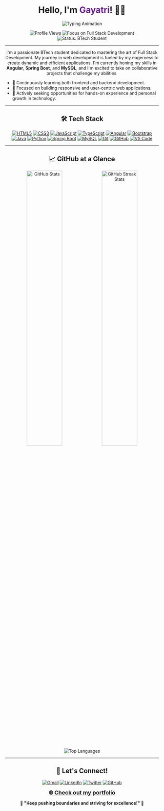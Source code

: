 <h1 align="center"> Hello, I'm <span style="color:#6A1B9A;">Gayatri</span>! 👩‍💻</h1>

<p align="center">
  <img src="https://readme-typing-svg.herokuapp.com?font=Fira+Code&weight=600&size=28&pause=1000&color=6A1B9A&center=true&vCenter=true&width=650&height=70&lines=Aspiring+Full+Stack+Developer;Tech+Enthusiast;Problem+Solver;Prompt+Engineer;CSE+Student;Lifelong+Learner" alt="Typing Animation" />
</p>

<p align="center">
    <img src="https://komarev.com/ghpvc/?username=gayatripisya&label=Profile%20Views&color=6A1B9A&style=flat-square" alt="Profile Views">
    <img src="https://img.shields.io/badge/Focus-Full%20Stack%20Development-blueviolet?style=flat-square" alt="Focus on Full Stack Development">
    <img src="https://img.shields.io/badge/Status-Currently%20a%20BTech%20Student-orange?style=flat-square" alt="Status: BTech Student">
</p>

---


<p align="center">
  I'm a passionate BTech student dedicated to mastering the art of Full Stack Development. My journey in web development is fueled by my eagerness to create dynamic and efficient applications. I'm currently honing my skills in <strong>Angular</strong>, <strong>Spring Boot</strong>, and <strong>MySQL</strong>, and I'm excited to take on collaborative projects that challenge my abilities.
</p>

- 🌱 Continuously learning both frontend and backend development.
- 🚀 Focused on building responsive and user-centric web applications.
- 🎯 Actively seeking opportunities for hands-on experience and personal growth in technology.

---

<h2 align="center">🛠 Tech Stack</h2> 

<p align="center">
  <a href="#" target="_blank"><img src="https://img.icons8.com/color/48/000000/html-5.png" alt="HTML5"/></a> 
  <a href="#" target="_blank"><img src="https://img.icons8.com/color/48/000000/css3.png" alt="CSS3"/></a> 
  <a href="#" target="_blank"><img src="https://img.icons8.com/color/48/000000/javascript.png" alt="JavaScript"/></a> 
  <a href="#" target="_blank"><img src="https://img.icons8.com/color/48/000000/typescript.png" alt="TypeScript"/></a> 
  <a href="#" target="_blank"><img src="https://img.icons8.com/color/48/000000/angularjs.png" alt="Angular"/></a> 
  <a href="#" target="_blank"><img src="https://img.icons8.com/color/48/000000/bootstrap.png" alt="Bootstrap"/></a> 
  <a href="#" target="_blank"><img src="https://img.icons8.com/color/48/000000/java-coffee-cup-logo.png" alt="Java"/></a> 
  <a href="#" target="_blank"><img src="https://img.icons8.com/color/48/000000/python.png" alt="Python"/></a> 
  <a href="#" target="_blank"><img src="https://img.icons8.com/color/48/000000/spring-logo.png" alt="Spring Boot"/></a> 
  <a href="#" target="_blank"><img src="https://img.icons8.com/color/48/000000/mysql-logo.png" alt="MySQL"/></a> 
  <a href="#" target="_blank"><img src="https://img.icons8.com/color/48/000000/git.png" alt="Git"/></a> 
  <a href="#" target="_blank"><img src="https://img.icons8.com/fluent/48/000000/github.png" alt="GitHub"/></a> 
  <a href="#" target="_blank"><img src="https://img.icons8.com/color/48/000000/visual-studio-code-2019.png" alt="VS Code"/></a>
</p>

---

<h2 align="center">📈 GitHub at a Glance</h2> 
<div align="center"> 
  <img src="https://github-readme-stats.vercel.app/api?username=gayatripisya&show_icons=true&theme=radical" width="48%" alt="GitHub Stats"> 
  <img src="https://github-readme-streak-stats.herokuapp.com/?user=gayatripisya&theme=radical" width="48%" alt="GitHub Streak Stats"> 
</div> 

<p align="center"> 
  <img src="https://github-readme-stats.vercel.app/api/top-langs/?username=gayatripisya&layout=compact&theme=radical" alt="Top Languages" /> 
</p>

---

<h2 align="center">🤝 Let's Connect!</h2> 
<p align="center"> 
  <a href="mailto:gayatripisya@gmail.com"><img src="https://img.icons8.com/fluent/48/000000/gmail.png" alt="Gmail"/></a> 
  <a href="https://www.linkedin.com/in/gayatri-pisya" target="_blank"><img src="https://img.icons8.com/fluent/48/000000/linkedin.png" alt="LinkedIn"/></a> 
  <a href="https://twitter.com/gayatri_pisya" target="_blank"><img src="https://img.icons8.com/fluent/48/000000/twitter.png" alt="Twitter"/></a> 
  <a href="https://github.com/gayatripisya" target="_blank"><img src="https://img.icons8.com/fluent/48/000000/github.png" alt="GitHub"/></a> 
</p> 

<p align="center"> 
  <a href="https://gayatripisya.dev/portfolio" style="font-weight: bold; font-size: 18px;">🌐 Check out my portfolio</a> 
</p>

<p align="center"> 
  🌟 <strong>"Keep pushing boundaries and striving for excellence!"</strong> 🌟 
</p>
